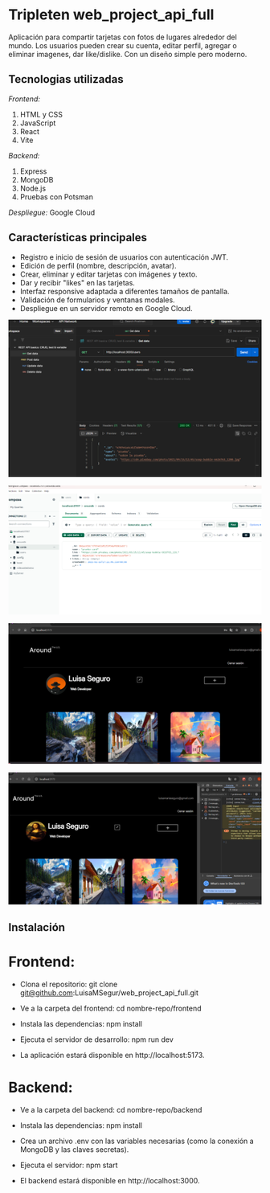 # Tripleten web_project_api_full

Aplicación para compartir tarjetas con fotos de lugares alrededor del mundo. Los usuarios pueden crear su cuenta, editar perfil, agregar o eliminar imagenes, dar like/dislike. Con un diseño simple pero moderno.

## Tecnologias utilizadas

_Frontend:_ 
1. HTML y CSS
2. JavaScript
3. React
4. Vite

_Backend:_
1. Express
2. MongoDB
3. Node.js
4. Pruebas con Potsman

_Despliegue:_
Google Cloud

## Características principales

- Registro e inicio de sesión de usuarios con autenticación JWT.
- Edición de perfil (nombre, descripción, avatar).
- Crear, eliminar y editar tarjetas con imágenes y texto.
- Dar y recibir "likes" en las tarjetas.
- Interfaz responsive adaptada a diferentes tamaños de pantalla.
- Validación de formularios y ventanas modales.
- Despliegue en un servidor remoto en Google Cloud.

![alt text](<backend/images/Captura de pantalla 2025-01-16 001011.png>)

![alt text](<backend/images/Captura de pantalla 2025-01-16 142254.png>)

![alt text](<frontend/src/images/Captura de pantalla 2025-02-17 123334.png>)

![alt text](<frontend/src/images/Captura de pantalla 2025-02-17 123533.png>)


## Instalación

# Frontend: 
- Clona el repositorio:
git clone git@github.com:LuisaMSegur/web_project_api_full.git

- Ve a la carpeta del frontend:
cd nombre-repo/frontend

- Instala las dependencias:
npm install

- Ejecuta el servidor de desarrollo:
npm run dev

* La aplicación estará disponible en http://localhost:5173.

# Backend:
- Ve a la carpeta del backend:
cd nombre-repo/backend

- Instala las dependencias:
npm install

* Crea un archivo .env con las variables necesarias (como la conexión a MongoDB y las claves secretas).

- Ejecuta el servidor:
npm start

* El backend estará disponible en http://localhost:3000.